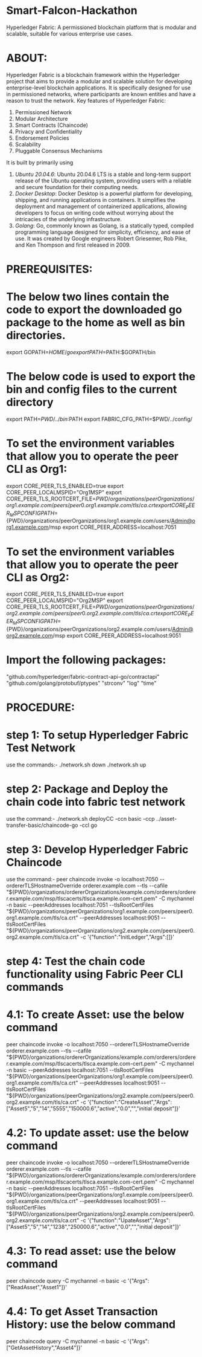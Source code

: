 # Smart-Falcon-Hackathon
Hyperledger Fabric: A permissioned blockchain platform that is modular and scalable, suitable for various enterprise use cases.


# ABOUT:
Hyperledger Fabric is a blockchain framework within the Hyperledger project that aims to provide a modular and scalable solution for developing enterprise-level blockchain applications. It is specifically designed for use in permissioned networks, where participants are known entities and have a reason to trust the network.
Key features of Hyperledger Fabric:
 1) Permissioned Network
 2) Modular Architecture
 3) Smart Contracts (Chaincode)
 4) Privacy and Confidentiality
 5) Endorsement Policies
 6) Scalability
 7) Pluggable Consensus Mechanisms

It is built by primarily using 
 1) *Ubuntu 20.04.6*:
     Ubuntu 20.04.6 LTS is a stable and long-term support release of the Ubuntu operating system, providing users with a reliable and secure foundation for their computing needs.
 2) *Docker Desktop*:
    Docker Desktop is a powerful platform for developing, shipping, and running applications in containers. It simplifies the deployment and management of containerized applications, allowing developers to focus on writing code without worrying about the intricacies of the underlying infrastructure.
 3) *Golang*:
    Go, commonly known as Golang, is a statically typed, compiled programming language designed for simplicity, efficiency, and ease of use. It was created by Google engineers Robert Griesemer, Rob Pike, and Ken Thompson and first released in 2009. 


# PREREQUISITES:
# The below two lines contain the code to export the downloaded go package to the home as well as bin directories.

 export GOPATH=$HOME/go
 export PATH=$PATH:$GOPATH/bin

# The below code is used to export the bin and config files to the current directory
 export PATH=${PWD}/../bin:$PATH
 export FABRIC_CFG_PATH=$PWD/../config/

# To set the environment variables that allow you to operate the peer CLI as Org1:

 export CORE_PEER_TLS_ENABLED=true
 export CORE_PEER_LOCALMSPID="Org1MSP"
 export CORE_PEER_TLS_ROOTCERT_FILE=${PWD}/organizations/peerOrganizations/org1.example.com/peers/peer0.org1.example.com/tls/ca.crt
 export CORE_PEER_MSPCONFIGPATH=${PWD}/organizations/peerOrganizations/org1.example.com/users/Admin@org1.example.com/msp
 export CORE_PEER_ADDRESS=localhost:7051

# To set the environment variables that allow you to operate the peer CLI as Org2:

 export CORE_PEER_TLS_ENABLED=true
 export CORE_PEER_LOCALMSPID="Org2MSP"
 export CORE_PEER_TLS_ROOTCERT_FILE=${PWD}/organizations/peerOrganizations/org2.example.com/peers/peer0.org2.example.com/tls/ca.crt
 export CORE_PEER_MSPCONFIGPATH=${PWD}/organizations/peerOrganizations/org2.example.com/users/Admin@org2.example.com/msp
 export CORE_PEER_ADDRESS=localhost:9051


# Import the following packages:

 "github.com/hyperledger/fabric-contract-api-go/contractapi"
 "github.com/golang/protobuf/ptypes"
 "strconv"
 "log"
 "time"


# PROCEDURE:
 # step 1: To setup Hyperledger Fabric Test Network
use the commands:-
 ./network.sh down
 ./network.sh up

# step 2: Package and Deploy the chain code into fabric test network 
use the command:-
 ./network.sh deployCC -ccn basic -ccp ../asset-transfer-basic/chaincode-go -ccl go

# step 3: Develop Hyperledger Fabric Chaincode
use the command:-
 peer chaincode invoke -o localhost:7050 --ordererTLSHostnameOverride orderer.example.com --tls --cafile "${PWD}/organizations/ordererOrganizations/example.com/orderers/orderer.example.com/msp/tlscacerts/tlsca.example.com-cert.pem" -C mychannel -n basic --peerAddresses localhost:7051 --tlsRootCertFiles "${PWD}/organizations/peerOrganizations/org1.example.com/peers/peer0.org1.example.com/tls/ca.crt" --peerAddresses localhost:9051 --tlsRootCertFiles "${PWD}/organizations/peerOrganizations/org2.example.com/peers/peer0.org2.example.com/tls/ca.crt" -c '{"function":"InitLedger","Args":[]}'

 # step 4: Test the chain code functionality using Fabric Peer CLI commands
 # 4.1: To create Asset: use the below command
   peer chaincode invoke -o localhost:7050 --ordererTLSHostnameOverride orderer.example.com --tls --cafile "${PWD}/organizations/ordererOrganizations/example.com/orderers/orderer.example.com/msp/tlscacerts/tlsca.example.com-cert.pem" -C mychannel -n basic --peerAddresses localhost:7051 --tlsRootCertFiles "${PWD}/organizations/peerOrganizations/org1.example.com/peers/peer0.org1.example.com/tls/ca.crt" --peerAddresses localhost:9051 --tlsRootCertFiles "${PWD}/organizations/peerOrganizations/org2.example.com/peers/peer0.org2.example.com/tls/ca.crt" -c '{"function":"CreateAsset","Args":["Asset5","5","14","5555","150000.6","active","0.0","","initial deposit"]}'

# 4.2: To update asset: use the below command
  peer chaincode invoke -o localhost:7050 --ordererTLSHostnameOverride orderer.example.com --tls --cafile "${PWD}/organizations/ordererOrganizations/example.com/orderers/orderer.example.com/msp/tlscacerts/tlsca.example.com-cert.pem" -C mychannel -n basic --peerAddresses localhost:7051 --tlsRootCertFiles "${PWD}/organizations/peerOrganizations/org1.example.com/peers/peer0.org1.example.com/tls/ca.crt" --peerAddresses localhost:9051 --tlsRootCertFiles "${PWD}/organizations/peerOrganizations/org2.example.com/peers/peer0.org2.example.com/tls/ca.crt" -c '{"function":"UpateAsset","Args":["Asset5","5","14","1238","250000.6","active","0.0","","initial deposit"]}'

# 4.3: To read asset: use the below command
  peer chaincode query -C mychannel -n basic -c '{"Args":["ReadAsset","Asset1"]}'

# 4.4: To get Asset Transaction History: use the below command
  peer chaincode query -C mychannel -n basic -c '{"Args":["GetAssetHistory","Asset4"]}'


  
